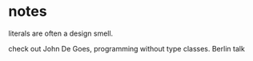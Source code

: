 # notes

literals are often a design smell.

check out John De Goes, programming without type classes. Berlin talk
